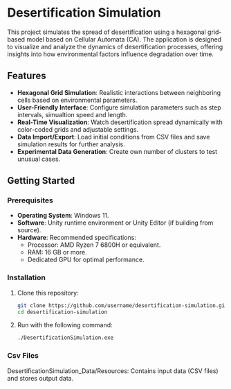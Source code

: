 # Desertification Simulation

This project simulates the spread of desertification using a hexagonal grid-based model based on Cellular Automata (CA). The application is designed to visualize and analyze the dynamics of desertification processes, offering insights into how environmental factors influence degradation over time.

## Features
- **Hexagonal Grid Simulation**: Realistic interactions between neighboring cells based on environmental parameters.
- **User-Friendly Interface**: Configure simulation parameters such as step intervals, simualtion speed and length.
- **Real-Time Visualization**: Watch desertification spread dynamically with color-coded grids and adjustable settings.
- **Data Import/Export**: Load initial conditions from CSV files and save simulation results for further analysis.
- **Experimental Data Generation**: Create own number of clusters to test unusual cases.

## Getting Started

### Prerequisites
- **Operating System**: Windows 11.
- **Software**: Unity runtime environment or Unity Editor (if building from source).
- **Hardware**: Recommended specifications:
  - Processor: AMD Ryzen 7 6800H or equivalent.
  - RAM: 16 GB or more.
  - Dedicated GPU for optimal performance.

### Installation
1. Clone this repository:
   ```bash
   git clone https://github.com/username/desertification-simulation.git
   cd desertification-simulation
2. Run with the following command:
    ```bash
   ./DesertificationSimulation.exe
   
### Csv Files
DesertificationSimulation_Data/Resources: Contains input data (CSV files) and stores output data.